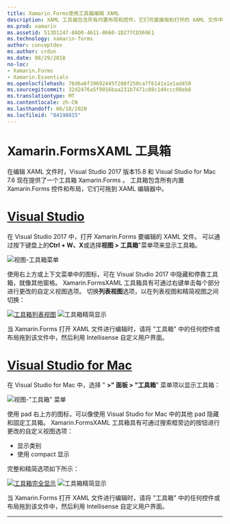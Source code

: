 ```yaml
---
title: Xamarin.Forms使用工具箱编辑 XAML
description: XAML 工具箱包含所有内置布局和控件，它们可直接拖到打开的 XAML 文件中。
ms.prod: xamarin
ms.assetid: 513D1247-8AD0-4611-8660-1D277CD369E1
ms.technology: xamarin-forms
author: conceptdev
ms.author: crdun
ms.date: 08/29/2018
no-loc:
- Xamarin.Forms
- Xamarin.Essentials
ms.openlocfilehash: 76d6a6f39692445f208f250ca7f6141a1e1ad450
ms.sourcegitcommit: 32d2476a5f9016baa231b7471c88c1d4ccc08eb8
ms.translationtype: MT
ms.contentlocale: zh-CN
ms.lasthandoff: 06/18/2020
ms.locfileid: "84198015"
---
```

# <a name="xamarinforms-xaml-toolbox"></a>Xamarin.FormsXAML 工具箱

在编辑 XAML 文件时，Visual Studio 2017 版本15.8 和 Visual Studio for Mac 7.6 现在提供了一个工具箱 Xamarin.Forms 。 工具箱包含所有内置 Xamarin.Forms 控件和布局，它们可拖到 XAML 编辑器中。

# <a name="visual-studio"></a>[Visual Studio](#tab/windows)

在 Visual Studio 2017 中，打开 Xamarin.Forms 要编辑的 XAML 文件。 可以通过按下键盘上的**Ctrl + W、X**或选择**视图 > 工具箱**"菜单项来显示工具箱。

![视图-工具箱菜单](toolbox-images/win-view-menu.png)

使用右上方或上下文菜单中的图标，可在 Visual Studio 2017 中隐藏和停靠工具箱，就像其他窗格。 Xamarin.FormsXAML 工具箱具有可通过右键单击每个部分进行更改的自定义视图选项。 切换**列表视图**选项，以在列表视图和精简视图之间切换：

[ ![ 工具箱列表视图](toolbox-images/win-full-display-sml.png)](toolbox-images/win-full-display.png#lightbox) ![工具箱精简显示](toolbox-images/win-compact-display.png)

当 Xamarin.Forms 打开 XAML 文件进行编辑时，请将 "工具箱" 中的任何控件或布局拖到该文件中，然后利用 Intellisense 自定义用户界面。

# <a name="visual-studio-for-mac"></a>[Visual Studio for Mac](#tab/macos)

在 Visual Studio for Mac 中，选择 " **>" 面板 > "工具箱**" 菜单项以显示工具箱：

![视图-"工具箱" 菜单](toolbox-images/mac-view-menu.png)

使用 pad 右上方的图标，可以像使用 Visual Studio for Mac 中的其他 pad 隐藏和固定工具箱。 Xamarin.FormsXAML 工具箱具有可通过搜索框旁边的按钮进行更改的自定义视图选项：

- 显示类别
- 使用 compact 显示

完整和精简选项如下所示：

[ ![ 工具箱完全显示](toolbox-images/mac-full-display-sml.png)](toolbox-images/mac-full-display.png#lightbox) ![工具箱精简显示](toolbox-images/mac-compact-display.png)

当 Xamarin.Forms 打开 XAML 文件进行编辑时，请将 "工具箱" 中的任何控件或布局拖到该文件中，然后利用 Intellisense 自定义用户界面。

-----
